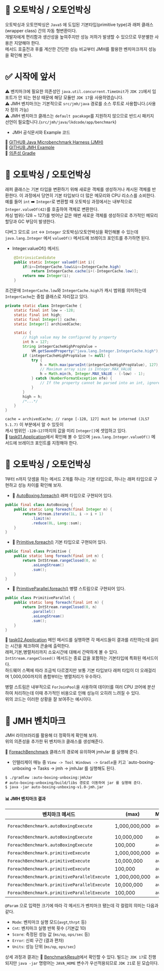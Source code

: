 # 🎯 오토박싱 / 오토언박싱

오토박싱과 오토언박싱은 `Java5` 에 도입된 기본타입(primitive type)과 래퍼 클래스(wrapper class) 간의 자동 형변환이다.  
개발자에게 편리함과 생산성을 높여주지만 성능 저하가 발생할 수 있으므로 무분별한 사용은 지양해야 한다.  
메서드 호출전과 후를 계산한 간단한 성능 비교부터 JMH를 활용한 벤치마크까지 성능을 확인해 본다.

# ✅ 시작에 앞서

⚠️ 벤치마크에 필요한 의존성인 `java.util.concurrent.TimeUnit`가 `JDK 21`에서 임포트가 안 되는 현상 때문에 해당 모듈만 `JDK 17`을 사용하였습니다.  
⚠️ JMH 벤치마크는 기본적으로 `src/jmh/java` 경로를 소스 루트로 사용합니다.(사용자 정의 가능)  
⚠️ JMH 벤치마크 클래스는 `default pacakage`를 지원하지 않으므로 반드시 패키지 선언이 필요합니다.(`src/jmh/java/lkdcode/app/benchmark`)

- JMH 공식문서와 Example 코드

🔗 [GITHUB Java Microbenchmark Harness (JMH)](https://github.com/openjdk/jmh)  
🔗 [GITHUB JMH Example](https://github.com/twoVersatile/jmhsample)  
🔗 [의존성 Gradle](build.gradle)

# 🎯 오토박싱 / 오토언박싱

래퍼 클래스는 기본 타입을 변환하기 위해 새로운 객체를 생성하거나 캐시된 객체를 반환한다. 이 과정에서 당연히 기본 타입보다 더 많은 메모리와 CPU 리소스를 소비한다.  
예를 들어 `int` ➡️ `Integer`로 변환할 때 오토박싱 과정에서는 내부적으로 `Integer.valueOf(42)`를 호출하여 객체로 변환한다.  
캐싱 범위(-128 ~ 127)를 벗어난 값은 매번 새로운 객체를 생성하므로 추가적인 메모리 할당과 GC 부담이 발생한다.

디버그 모드로 `int` ↔️ `Integer` 오토박싱/오토언박싱을 확인해볼 수 있는데 `java.lang.Integer` 에서 `valueOf()` 메서드에 브레이크 포인트를 추가하면 된다.

- Integer.valueOf() 메서드

```java
    @IntrinsicCandidate
    public static Integer valueOf(int i){
        if(i>=IntegerCache.low&&i<=IntegerCache.high)
            return IntegerCache.cache[i+(-IntegerCache.low)];
        return new Integer(i);
    }
```

조건문에 `IntegerCache.low`와 `IntegerCache.high`가 캐시 범위를 의미하는데 `IntegerCache`는 중첩 클래스로 자리잡고 있다.

```java
private static class IntegerCache {
    static final int low = -128;
    static final int high;
    static final Integer[] cache;
    static Integer[] archivedCache;

    static {
        // high value may be configured by property
        int h = 127;
        String integerCacheHighPropValue =
            VM.getSavedProperty("java.lang.Integer.IntegerCache.high");
        if (integerCacheHighPropValue != null) {
            try {
                h = Math.max(parseInt(integerCacheHighPropValue), 127);
                // Maximum array size is Integer.MAX_VALUE
                h = Math.min(h, Integer.MAX_VALUE - (-low) - 1);
            } catch (NumberFormatException nfe) {
                // If the property cannot be parsed into an int, ignore it.
            }
        }
        high = h;
        /*...*/
    }
}
```

`cache = archivedCache; // range [-128, 127] must be interned (JLS7 5.1.7)` 이 부분에서 알 수 있듯이  
캐시 범위인 `-128~127`까지의 값을 미리 `Integer[]`에 셋업하고 있다.  
🔗 [task01.Application](./src/main/java/task01/Application.java)에서 확인해 볼 수 있으며 `java.lang.Integer.valueOf()` 메서드에 브레이크
포인트를 지정해야 한다.

# 🎯 오토박싱 / 오토언박싱

1부터 n까지 덧셈을 하는 메서드 2개를 하나는 기본 타입으로, 하나는 래퍼 타입으로 구현하고 성능 차이를 확인해 보자.

- 🔗 [AutoBoxing.foreach()](./src/main/java/task02/AutoBoxing.java) 래퍼 타입으로 구현되어 있다.

```java
public final class AutoBoxing {
    public static Long foreach(final Integer n) {
        return Stream.iterate(1L, i -> i + 1)
            .limit(n)
            .reduce(0L, Long::sum);
    }
}
```

- 🔗 [Primitive.foreach()](./src/main/java/task02/Primitive.java) 기본 타입으로 구현되어 있다.

```java
public final class Primitive {
    public static long foreach(final int n) {
        return IntStream.rangeClosed(0, n)
            .asLongStream()
            .sum();
    }
}
```

- 🔗 [PrimitiveParallel.foreach()](./src/main/java/task02/PrimitiveParallel.java) 병렬 스트림으로 구현되어 있다.

```java
public class PrimitiveParallel {
    public static long foreach(final int n) {
        return IntStream.rangeClosed(0, n)
            .parallel()
            .asLongStream()
            .sum();
    }
}
```

🔗 [task02.Application](./src/main/java/task02/Application.java) 메인 메서드를 실행하면 각 메서드들이 결과를 리턴하는데 걸리는 시간을 체크하여 콘솔에 출력한다.  
래퍼,기본,병렬처리까지 소요시간에 대해서 간략하게 볼 수 있다. `IntStream.rangeClosed()` 메서드는 종료 값을 포함하는 기본타입에 특화된 메서드이다.  
하드웨어 스펙에 따라 조금씩 다르겠지만 보통 기본 타입보다 래퍼 타입이 더 오래걸리며 1,000,000까지의 총합부터는 병렬처리가 우수하다.

병렬 스트림은 내부적으로 `ForJoinPool`을 사용하여 데이터를 여러 CPU 코어에 분산하여 처리하는데 이때 추가적인 비용으로 인해 성능이 오히려 느려질 수 있다.  
위의 코드는 이러한 상황을 잘 보여주는 예시이다.

# 🎯 JMH 벤치마크

JMH 라이브러리를 활용해 더 정확하게 확인해 보자.  
위의 의존성을 추가한 뒤 벤치마크 클래스를 생성해준다.

🔗 [ForeachBenchmark](./src/jmh/java/lkdcode/app/benchmark/ForeachBenchmark.java) 클래스의 경로에 유의하며 jmhJar 를 실행해 준다.

- 인텔리제이 매뉴 중 `View -> Tool Windows -> Gradle`을 키고 `auto-boxing-unboxing -> Tasks -> jmh -> jmhJar 를 실행해도 된다.

```shell
$ ./gradlew :auto-boxing-unboxing:jmhJar
# auto-boxing-unboxing/build/libs 경로로 이동하여 jar 를 실행해 준다.
$ java -jar auto-boxing-unboxing-v1.0-jmh.jar
```

#### 📊 JMH 벤치마크 결과

| 벤치마크 메서드                                    | (max)         | Mode   | Cnt | Score     | Error       | Units   |
|---------------------------------------------|---------------|--------|-----|-----------|-------------|---------|
| `ForeachBenchmark.autoBoxingExecute`        | 1,000,000,000 | `avgt` | 10  | 9,204.975 | ± 3,991.408 | `ms/op` |
| `ForeachBenchmark.autoBoxingExecute`        | 10,000,000    | `avgt` | 10  | 58.497    | ± 3.914     | `ms/op` |
| `ForeachBenchmark.autoBoxingExecute`        | 100,000       | `avgt` | 10  | 0.555     | ± 0.009     | `ms/op` |
| `ForeachBenchmark.primitiveExecute`         | 1,000,000,000 | `avgt` | 10  | 646.988   | ± 6.540     | `ms/op` |
| `ForeachBenchmark.primitiveExecute`         | 10,000,000    | `avgt` | 10  | 6.598     | ± 0.190     | `ms/op` |
| `ForeachBenchmark.primitiveExecute`         | 100,000       | `avgt` | 10  | 0.075     | ± 0.002     | `ms/op` |
| `ForeachBenchmark.primitiveParallelExecute` | 1,000,000,000 | `avgt` | 10  | 119.871   | ± 0.682     | `ms/op` |
| `ForeachBenchmark.primitiveParallelExecute` | 10,000,000    | `avgt` | 10  | 1.259     | ± 0.015     | `ms/op` |
| `ForeachBenchmark.primitiveParallelExecute` | 100,000       | `avgt` | 10  | 0.079     | ± 0.001     | `ms/op` |

`@Param` 으로 입력한 크기에 따라 각 메서드가 벤치마크 됐는데 각 컬럼의 의미는 다음과 같다.

- `Mode`: 벤치마크 실행 모드(`avgt`,`thrpt` 등)
- `Cnt`: 벤치마크 실행 반복 횟수 (기본값 10)
- `Score`: 측정된 성능 값 (`ms/op`, `ops/sec` 등)
- `Error`: 신뢰 구간 (결과 편차)
- `Units`: 성능 단위 (`ms/op`, `ops/sec`)

상세 과정과 결과는 🔗 [BenchmarkResult](result1.txt)에서 확인할 수 있다. 빌드는 `JDK 17`로 진행되지만 `java -jar` 명령어는 `JAVA_HOME` 변수가 우선적용되므로 `JDK 21`로 된 모습이다.